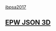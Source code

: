 <p><a href="https://ibpsa2017.github.io/" target="_top" >ibpsa2017</a></p>

## [EPW JSON 3D]( index.html )


